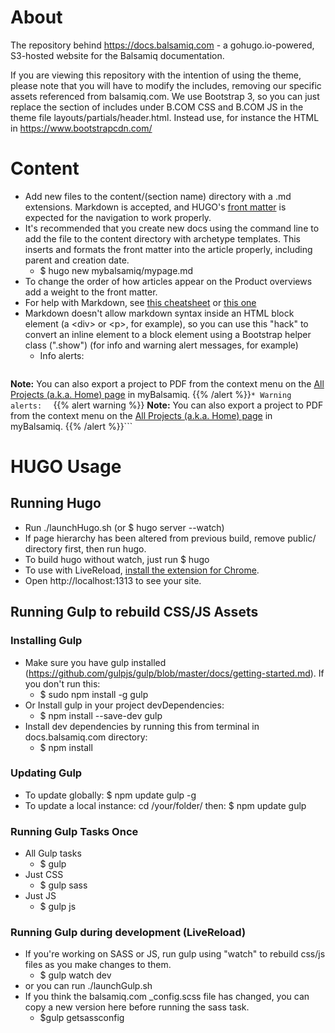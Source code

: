 # About
The repository behind https://docs.balsamiq.com - a gohugo.io-powered, S3-hosted website for the Balsamiq documentation.

If you are viewing this repository with the intention of using the theme, please note that you will have to modify the includes, removing our specific assets referenced from balsamiq.com. We use Bootstrap 3, so you can just replace the section of includes under B.COM CSS and B.COM JS in the theme file layouts/partials/header.html. Instead use, for instance the HTML in https://www.bootstrapcdn.com/

# Content
* Add new files to the content/(section name) directory with a .md extensions. Markdown is accepted, and HUGO's [front matter](http://gohugo.io/content/front-matter/) is expected for the navigation to work properly.
* It's recommended that you create new docs using the command line to add the file to the content directory with archetype templates. This inserts and formats the front matter into the article properly, including parent and creation date.
  * $ hugo new mybalsamiq/mypage.md
* To change the order of how articles appear on the Product overviews add a weight to the front matter.
* For help with Markdown, see [this cheatsheet](https://beegit.com/markdown-cheat-sheet) or [this one](http://thisismarkdown.com)
* Markdown doesn't allow markdown syntax inside an HTML block element (a \<div\> or \<p\>, for example), so you can use this "hack" to convert an inline element to a block element using a Bootstrap helper class (".show") (for info and warning alert messages, for example)
	* Info alerts:  
	```	{{% alert info %}}
**Note:** You can also export a project to PDF from the context menu on the [All Projects (a.k.a. Home) page](/mybalsamiq/home/) in myBalsamiq.
{{% /alert %}}```
	* Warning alerts:  
	```	{{% alert warning %}}
**Note:** You can also export a project to PDF from the context menu on the [All Projects (a.k.a. Home) page](/mybalsamiq/home/) in myBalsamiq.
{{% /alert %}}```

# HUGO Usage

## Running Hugo
* Run ./launchHugo.sh (or $ hugo server --watch)
* If page hierarchy has been altered from previous build, remove public/ directory first, then run hugo.
* To build hugo without watch, just run $ hugo
* To use with LiveReload, <a href="https://chrome.google.com/webstore/detail/livereload/jnihajbhpnppcggbcgedagnkighmdlei">install the extension for Chrome</a>.
* Open http://localhost:1313 to see your site.

## Running Gulp to rebuild CSS/JS Assets

### Installing Gulp
* Make sure you have gulp installed (https://github.com/gulpjs/gulp/blob/master/docs/getting-started.md). If you don't run this:
  * $ sudo npm install -g gulp
* Or Install gulp in your project devDependencies:
  * $ npm install --save-dev gulp
* Install dev dependencies by running this from terminal in docs.balsamiq.com directory:
  * $ npm install

### Updating Gulp
* To update globally: $ npm update gulp -g
* To update a local instance: cd /your/folder/ then: $ npm update gulp

### Running Gulp Tasks Once
* All Gulp tasks
  * $ gulp
* Just CSS
  * $ gulp sass
* Just JS
  * $ gulp js


### Running Gulp during development (LiveReload)
* If you're working on SASS or JS, run gulp using "watch" to rebuild css/js files as you make changes to them.
  * $ gulp watch dev
* or you can run ./launchGulp.sh
* If you think the balsamiq.com \_config.scss file has changed, you can copy a new version here before running the sass task.
  * $gulp getsassconfig  
